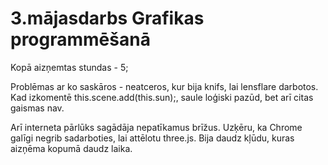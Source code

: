 # 3.mājasdarbs Grafikas programmēšanā

Kopā aizņemtas stundas - 5;

Problēmas ar ko saskāros - neatceros, kur bija knifs, lai lensflare darbotos. Kad izkomentē this.scene.add(this.sun);, saule loģiski pazūd, bet arī citas gaismas nav. 

Arī interneta pārlūks sagādāja nepatīkamus brīžus. Uzķēru, ka Chrome galīgi negrib sadarboties, lai attēlotu three.js. Bija daudz kļūdu, kuras aizņēma kopumā daudz laika.
